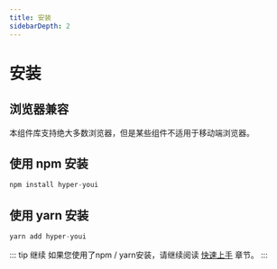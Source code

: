 ```yaml
---
title: 安装
sidebarDepth: 2
---
```

# 安装

## 浏览器兼容

本组件库支持绝大多数浏览器，但是某些组件不适用于移动端浏览器。

## 使用 npm 安装

```js
npm install hyper-youi
```

## 使用 yarn 安装

```js
yarn add hyper-youi
```

::: tip 继续
如果您使用了npm / yarn安装，请继续阅读 [快速上手](../get-start/)  章节。
:::
